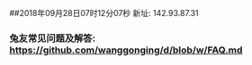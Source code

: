 ##2018年09月28日07时12分07秒 新址: 142.93.87.31
### 兔友常见问题及解答: https://github.com/wanggonging/d/blob/w/FAQ.md
